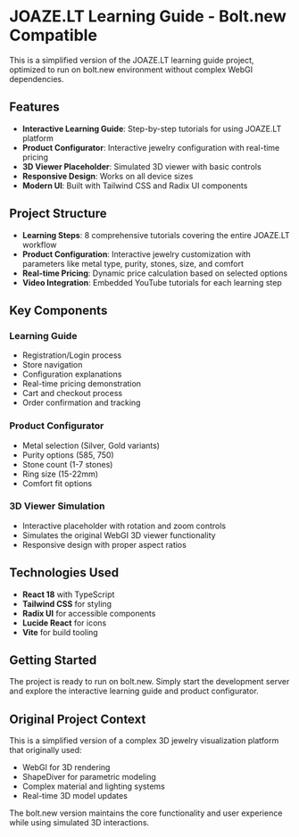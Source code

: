# JOAZE.LT Learning Guide - Bolt.new Compatible

This is a simplified version of the JOAZE.LT learning guide project, optimized to run on bolt.new environment without complex WebGI dependencies.

## Features

- **Interactive Learning Guide**: Step-by-step tutorials for using JOAZE.LT platform
- **Product Configurator**: Interactive jewelry configuration with real-time pricing
- **3D Viewer Placeholder**: Simulated 3D viewer with basic controls
- **Responsive Design**: Works on all device sizes
- **Modern UI**: Built with Tailwind CSS and Radix UI components

## Project Structure

- **Learning Steps**: 8 comprehensive tutorials covering the entire JOAZE.LT workflow
- **Product Configuration**: Interactive jewelry customization with parameters like metal type, purity, stones, size, and comfort
- **Real-time Pricing**: Dynamic price calculation based on selected options
- **Video Integration**: Embedded YouTube tutorials for each learning step

## Key Components

### Learning Guide
- Registration/Login process
- Store navigation
- Configuration explanations
- Real-time pricing demonstration
- Cart and checkout process
- Order confirmation and tracking

### Product Configurator
- Metal selection (Silver, Gold variants)
- Purity options (585, 750)
- Stone count (1-7 stones)
- Ring size (15-22mm)
- Comfort fit options

### 3D Viewer Simulation
- Interactive placeholder with rotation and zoom controls
- Simulates the original WebGI 3D viewer functionality
- Responsive design with proper aspect ratios

## Technologies Used

- **React 18** with TypeScript
- **Tailwind CSS** for styling
- **Radix UI** for accessible components
- **Lucide React** for icons
- **Vite** for build tooling

## Getting Started

The project is ready to run on bolt.new. Simply start the development server and explore the interactive learning guide and product configurator.

## Original Project Context

This is a simplified version of a complex 3D jewelry visualization platform that originally used:
- WebGI for 3D rendering
- ShapeDiver for parametric modeling
- Complex material and lighting systems
- Real-time 3D model updates

The bolt.new version maintains the core functionality and user experience while using simulated 3D interactions.